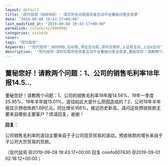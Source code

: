 ```yaml
---
layout: default
title: '现代投资（000900）- 深交所互动易投资者互动平台董秘问答全收录'
date: "2019-09-08 19:43:17+00:00"
last_modified_at: "2019-09-08 19:43:17+00:00"
permalink: /stock/sz/000900/
categories: szstock
cover: 
tags: "现代投资"
keywords: '"现代投资",000900,互动易,深证互动易,深圳交易所,上证易互动,上证e互动'
description: '"现代投资-深圳交易所投资者互动平台董秘问答全收录,董秘您好！请教两个问题：1、公司的销售毛利率18年报14.56%、19年一季度25.95%、19年半年报15.01%，波动如此大是什么原因造成的？2、公司19年半年报显示预收账款1.69亿元，同比增长166%，接近历史新高，请问这些预收账款主要来自哪些主要客户？烦请回复，谢谢！"'
---
```


## 董秘您好！请教两个问题：1、公司的销售毛利率18年报14.5...

董秘您好！请教两个问题：1、公司的销售毛利率18年报14.56%、19年一季度25.95%、19年半年报15.01%，波动如此大是什么原因造成的？2、公司19年半年报显示预收账款1.69亿元，同比增长166%，接近历史新高，请问这些预收账款主要来自哪些主要客户？烦请回复，谢谢！

**回复**：

公司销售毛利率的波动主要来自于子公司现货贸易的波动。预收账款的增长来自于子公司大宗贸易的货款。 

（现代投资  @2019-09-08 19:43:17+00:00 回复 cninfo607430  @2019-09-01 02:18:12+00:00 ）

